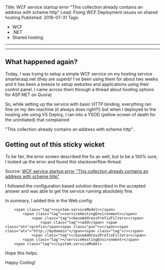 
Title: WCF service startup error "This collection already contains an address with scheme http"
Lead: Fixing WCF Deployment issues on shared hosting
Published: 2016-07-31
Tags:
- WCF
- .NET
- Shared hosting
---

---

## What happened again?

Today, I was trying to setup a simple WCF service on my hosting service smarterasp.net (they are superb! I've been using them for about two weeks and it has been a breeze to setup websites and applications using their control panel. I came across them through a thread about hosting options for ASP.NET on Quora)

So, while setting up the service with basic HTTP binding, everything ran fine on my dev machine (it always does right?!) but when I deployed to the hosting site using VS Deploy, I ran into a YSOD (yellow screen of death for the uninitiated) that complained

"This collection already contains an address with scheme http".

## Getting out of this sticky wicket
To be fair, the error screen described the fix as well, but to be a 100% sure, I looked up the error and found this stackoverflow thread:

Source: [WCF service startup error "This collection already contains an address with scheme http"](http://stackoverflow.com/questions/561823/wcf-service-startup-error-this-collection-already-contains-an-address-with-sche)

I followed the configuration based solution described in the accepted answer and was able to get the service running absolutely fine.

In summary, I added this in the Web.config:

```
    <span class="tag"><system.serviceModel></span>
        <span class="tag"><serviceHostingEnvironment></span>
            <span class="tag"><baseAddressPrefixFilters></span>
                <span class="tag"><add</span> <span class="atn">prefix</span><span class="pun">=</span><span class="atv">"http://mydomain"</span><span class="tag">/></span>
            <span class="tag"></baseAddressPrefixFilters></span>
        <span class="tag"></serviceHostingEnvironment></span>
    <span class="tag"></system.serviceModel>
```

Hope this helps.

Happy Coding! 